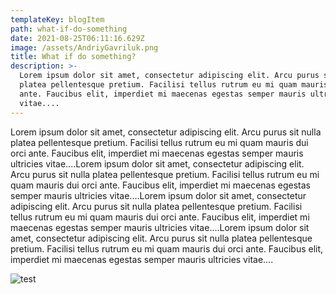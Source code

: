 ```yaml
---
templateKey: blogItem
path: what-if-do-something
date: 2021-08-25T06:11:16.629Z
image: /assets/AndriyGavriluk.png
title: What if do something?
description: >-
  Lorem ipsum dolor sit amet, consectetur adipiscing elit. Arcu purus sit nulla
  platea pellentesque pretium. Facilisi tellus rutrum eu mi quam mauris dui orci
  ante. Faucibus elit, imperdiet mi maecenas egestas semper mauris ultricies
  vitae....
---
```

Lorem ipsum dolor sit amet, consectetur adipiscing elit. Arcu purus sit nulla platea pellentesque pretium. Facilisi tellus rutrum eu mi quam mauris dui orci ante. Faucibus elit, imperdiet mi maecenas egestas semper mauris ultricies vitae....Lorem ipsum dolor sit amet, consectetur adipiscing elit. Arcu purus sit nulla platea pellentesque pretium. Facilisi tellus rutrum eu mi quam mauris dui orci ante. Faucibus elit, imperdiet mi maecenas egestas semper mauris ultricies vitae....Lorem ipsum dolor sit amet, consectetur adipiscing elit. Arcu purus sit nulla platea pellentesque pretium. Facilisi tellus rutrum eu mi quam mauris dui orci ante. Faucibus elit, imperdiet mi maecenas egestas semper mauris ultricies vitae....Lorem ipsum dolor sit amet, consectetur adipiscing elit. Arcu purus sit nulla platea pellentesque pretium. Facilisi tellus rutrum eu mi quam mauris dui orci ante. Faucibus elit, imperdiet mi maecenas egestas semper mauris ultricies vitae....

![test](/assets/ArtemMarochkanych.png "test")
